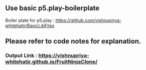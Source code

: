 
## Use basic p5.play-boilerplate
Boiler plate for p5.play : https://github.com/vishnupriya-whitehatjr/BasicLibFiles

## Please refer to code notes for explanation.

### Output Link : https://vishnupriya-whitehatjr.github.io/FruitNinjaClone/
